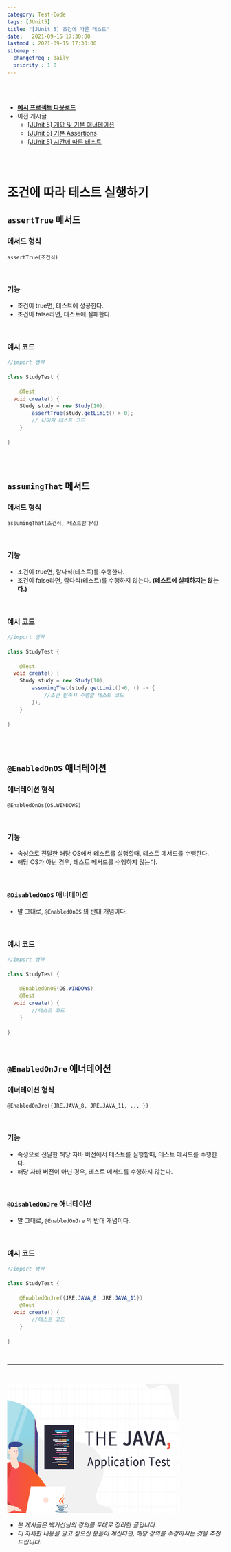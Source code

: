 ```yaml
---
category: Test-Code
tags: [JUnit5]
title: "[JUnit 5] 조건에 따른 테스트"
date:   2021-09-15 17:30:00 
lastmod : 2021-09-15 17:30:00
sitemap :
  changefreq : daily
  priority : 1.0
---
```


<br/><br/>

- **[예시 프로젝트 다운로드](https://github.com/TaegyunWoo/Spring-Test-Code-Example)**
- 이전 게시글
    - [[JUnit 5] 개요 및 기본 애너테이션](https://taegyunwoo.github.io/test-framework/TestFramework_JUnit5_SummaryAndBasicAnnotation)
    - [[JUnit 5] 기본 Assertions](https://taegyunwoo.github.io/test-framework/TestFramework_JUnit5_BasicAssertions)
    - [[JUnit 5] 시간에 따른 테스트](https://taegyunwoo.github.io/test-framework/TestFramework_JUnit5_TimeAssertions)

<br/><br/>

# 조건에 따라 테스트 실행하기

## `assertTrue` 메서드

### 메서드 형식

`assertTrue(조건식)`

<br/>

### 기능

- 조건이 true면, 테스트에 성공한다.
- 조건이 false라면, 테스트에 실패한다.

<br/>

### 예시 코드

```java
//import 생략

class StudyTest {
	
	@Test
  void create() {
    Study study = new Study(10);
		assertTrue(study.getLimit() > 0);
		// 나머지 테스트 코드
	}
 
}
```

<br/><br/>

## `assumingThat` 메서드

### 메서드 형식

`assumingThat(조건식, 테스트람다식)`

<br/>

### 기능

- 조건이 true면, 람다식(테스트)를 수행한다.
- 조건이 false라면, 람다식(테스트)를 수행하지 않는다. **(테스트에 실패하지는 않는다.)**

<br/>

### 예시 코드

```java
//import 생략

class StudyTest {
	
	@Test
  void create() {
    Study study = new Study(10);
		assumingThat(study.getLimit()>0, () -> {
			//조건 만족시 수행할 테스트 코드
		});
	}
 
}
```

<br/><br/>

## `@EnabledOnOS` 애너테이션

### 애너테이션 형식

`@EnabledOnOs(OS.WINDOWS)`

<br/>

### 기능

- 속성으로 전달한 해당 OS에서 테스트를 실행할때, 테스트 메서드를 수행한다.
- 해당 OS가 아닌 경우, 테스트 메서드를 수행하지 않는다.

<br/>

### `@DisabledOnOS` 애너테이션

- 말 그대로, `@EnabledOnOS` 의 반대 개념이다.

<br/>

### 예시 코드

```java
//import 생략

class StudyTest {
	
	@EnabledOnOS(OS.WINDOWS)
	@Test
  void create() {
		//테스트 코드
	}
 
}
```

<br/>

## `@EnabledOnJre` 애너테이션

### 애너테이션 형식

`@EnabledOnJre({JRE.JAVA_8, JRE.JAVA_11, ... })`

<br/>

### 기능

- 속성으로 전달한 해당 자바 버전에서 테스트를 실행할때, 테스트 메서드를 수행한다.
- 해당 자바 버전이 아닌 경우, 테스트 메서드를 수행하지 않는다.

<br/>

### `@DisabledOnJre` 애너테이션

- 말 그대로, `@EnabledOnJre` 의 반대 개념이다.

<br/>

### 예시 코드

```java
//import 생략

class StudyTest {
	
	@EnabledOnJre({JRE.JAVA_8, JRE.JAVA_11})
	@Test
  void create() {
		//테스트 코드
	}
 
}
```

<br>

---

<br>

<a href="https://inf.run/htNB"><img src="/assets/img/Inflearn_Java_Test/logo.png" width="400px" height="300px"></a>

- *본 게시글은 백기선님의 강의를 토대로 정리한 글입니다.*
- *더 자세한 내용을 알고 싶으신 분들이 계신다면, 해당 강의를 수강하시는 것을 추천드립니다.*